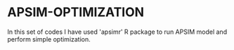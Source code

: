 # APSIM-OPTIMIZATION
In this set of codes I have used 'apsimr' R package to run APSIM model and perform simple optimization.
